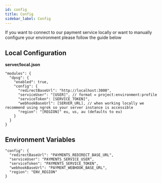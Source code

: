 ```yaml
---
id: config
title: Config
sidebar_label: Config
---
```


If you want to connect to our payment service locally or want to manually configure your environment please follow the guide below

## Local Configuration

**server/local.json**

```
"modules": {
  "dpsg": {
    "enabled": true,
    "config": {
      "redirectBaseUrl": "http://localhost:3000",
      "serviceUser": "[USER]", // format = project:environment:profile
      "serviceToken": [SERVICE_TOKEN]",
      "webhookBaseUrl": [SERVER_URL], // when working locally we recommend using ngrok so your server instance is accessible
      "region": "[REGION]" eu, us, au (defaults to eu)
    }
  }
}

```

## Environment Variables

```
"config": {
  "redirectBaseUrl": "PAYMENTS_REDIRECT_BASE_URL",
  "serviceUser": "PAYMENTS_SERVICE_USER",
  "serviceToken": "PAYMENTS_SERVICE_TOKEN",
  "webhookBaseUrl": "PAYMENT_WEBHOOK_BASE_URL",
  "region": "ENV_REGION"
}
```
